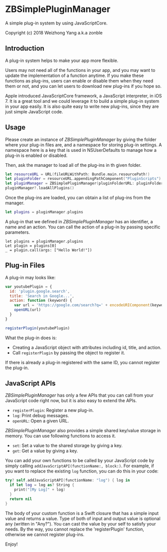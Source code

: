 # ZBSimplePluginManager

A simple plug-in system by using JavaScriptCore.

Copyright (c) 2018 Weizhong Yang a.k.a zonble

## Introduction

A plug-in system helps to make your app more flexible.

Users may not need all of the functions in your app, and you may want to update the implementation of a function anytime. If you make these functions as plug-ins, users can enable or disable them when they need them or not, and you can let users to download new plug-ins if you hope so.

Apple introduced JavaScriptCore framework, a JavaScript interpreter, in iOS 7. It is a great tool and we could leverage it to build a simple plug-in system in your app easily. It is also quite easy to write new plug-ins, since they are just simple JavaScript code.

## Usage

Please create an instance of *ZBSimplePluginManager* by giving the folder where your plug-in files are, and a namespace for storing plug-in settings. A namespace here is a key that is used in NSUserDefaults to manage how a plug-in is enabled or disabled.

Then, ask the manager to load all of the plug-ins in th given folder.

``` swift
let resourceURL = URL(fileURLWithPath: Bundle.main.resourcePath!)
let pluginFolder = resourceURL.appendingPathComponent("PluginScripts")
let pluginManager = ZBSimplePluginManager(pluginFolderURL: pluginFolder, defaultsNameSpace: "plugins")
pluginManager?.loadAllPlugins()
```

Once the plug-ins are loaded, you can obtain a list of plug-ins from the manager.

``` swift
let plugins = pluginManager.plugins
```

A plug-in that we defined in *ZBSimplePluginManager* has an identifier, a name and an action. You can call the action of a plug-in by passing specific parameters.

```
let plugins = pluginManager.plugins
Let plugin = plugins[0]
_ = plugin.call(args: ["Hello World!"])
```

## Plug-in Files

A plug-in may looks like:

``` js
var youtubePlugin = {
  id: 'plugin.google.search',
  title: 'Search in Google...',
  action: function (keyword) {
    var url = 'https://google.com/search?q=' + encodeURIComponent(keyword)
    openURL(url)
  }
}

registerPlugin(youtubePlugin)
```

What the plug-in does is:

* Creating a JavaScript object with attributes including id, title, and action.
* Call `registerPlugin` by passing the object to register it.

If there is already a plug-in registered with the same ID, you cannot register the plug-in.

## JavaScript APIs

*ZBSimplePluginManager* has only a few APIs that you can call from your JavaScript code right now, but it is also easy to extend the APIs.

* `registerPlugin`: Register a new plug-in.
* `log`: Print debug messages.
* `openURL`: Open a given URL.

*ZBSimplePluginManager* also provides a simple shared key/value storage in memory. You can use following functions to access it.

* `set`: Set a value to the shared storage by giving a key.
* `get`: Get a value by giving a key.

You can add your own functions to be called by your JavaScript code by simply calling `addJavaScriptAPI(functionName:, block:)`. For example, if you want to replace the existing `log` function, you can do this in your code:

``` swift
try? self.addJavaScriptAPI(functionName: "log") { log in
  if let log = log as? String {
    print("[My Log]" + log)
  }
  return nil
}
```

The body of your custom function is a Swift closure that has a simple input value and returns a value. Type of both of input and output value is optional any (written in "Any?"). You can cast the value by your self to satisfy your needs. By the way, you cannot replace the 'registerPlugin' function, otherwise we cannot register plug-ins.

Enjoy!
